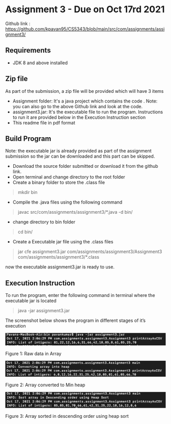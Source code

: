 # Assignment 3 - Due on Oct 17rd 2021

Github link : https://github.com/kpavan95/CS5343/blob/main/src/com/assignments/assignment3/

## Requirements
- JDK 8 and above installed

## Zip file
As part of the submission, a zip file will be provided which will have 3 items
- Assignment folder: It's a java project which contains the code . Note: you can also go to the above Github link and look at the code.
- assignment3.jar: It's the executable file to run the program. Instructions to run it are provided below in the Execution Instruction section
- This readme file in pdf format

## Build Program
Note: the executable jar is already provided as part of the assignment submission so the jar can be downloaded and this part can be skipped.

- Download the source folder submitted or download it from the github link.
- Open terminal and change directory to the root folder
- Create a binary folder to store the .class file

> mkdir bin

- Compile the .java files using the following command

> javac src/com/assignments/assignment3/*.java -d bin/

- change directory to bin folder

> cd bin/

- Create a Executable jar file using the .class files

> jar cfe assignment3.jar com/assignments/assignment3/Assignment3 com/assignments/assignment3/*.class

now the executable assignment3.jar is ready to use.

## Execution Instruction
To run the program, enter the following command in terminal where the executable jar is located

> java -jar assignment3.jar

The screenshot below shows the program in different stages of it’s execution

![raw data in array](Assignment_3_1.png "raw data in array")

Figure 1: Raw data in Array

![Array converted to Min heap](Assignment_3_2.png "Array converted to Min heap")

Figure 2: Array converted to Min heap

![Array sorted](Assignment_3_3.png "Array sorted")

Figure 3: Array sorted in descending order using heap sort